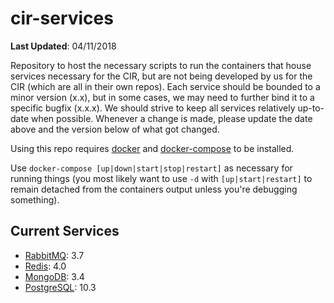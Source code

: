 cir-services
============

**Last Updated**: 04/11/2018

Repository to host the necessary scripts to run the containers that house services necessary for the CIR, but are
not being developed by us for the CIR (which are all in their own repos). Each service should be bounded to a 
minor version (x.x), but in some cases, we may need to further bind it to a specific bugfix (x.x.x). We should
strive to keep all services relatively up-to-date when possible. Whenever a change is made, please update the
date above and the version below of what got changed.

Using this repo requires [docker](http://docker.com) and [docker-compose](https://docs.docker.com/compose) to be
installed.

Use `docker-compose [up|down|start|stop|restart]` as necessary for running things (you most likely want to use `-d`
with `[up|start|restart]` to remain detached from the containers output unless you're debugging something).

Current Services
----------------
* [RabbitMQ](http://rabbitmq.com): 3.7
* [Redis](https://redis.io/): 4.0
* [MongoDB](https://www.mongodb.com/): 3.4
* [PostgreSQL](https://www.postgresql.org/): 10.3
